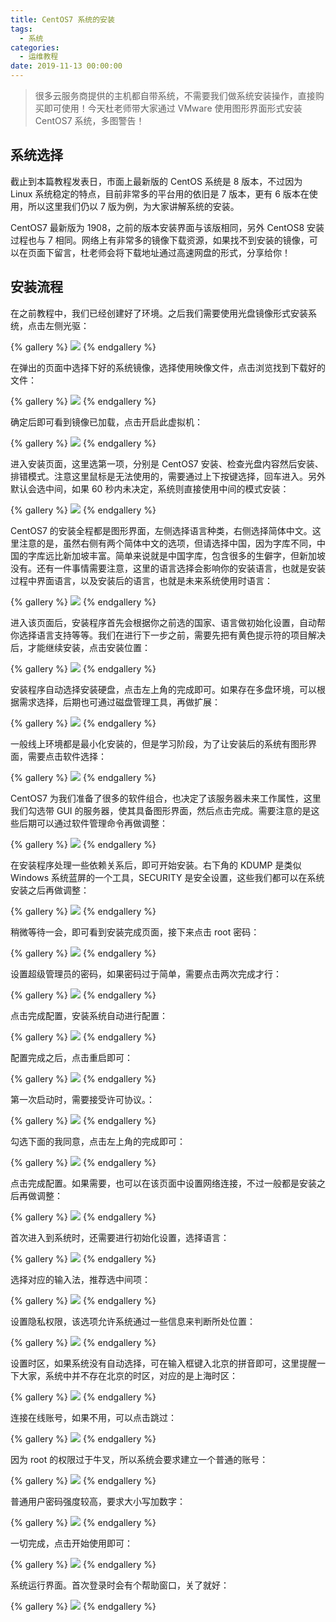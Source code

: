 ```yaml
---
title: CentOS7 系统的安装
tags:
  - 系统
categories:
  - 运维教程
date: 2019-11-13 00:00:00
---
```


> 很多云服务商提供的主机都自带系统，不需要我们做系统安装操作，直接购买即可使用！今天杜老师带大家通过 VMware 使用图形界面形式安装 CentOS7 系统，多图警告！

<!-- more -->

## 系统选择

截止到本篇教程发表日，市面上最新版的 CentOS 系统是 8 版本，不过因为 Linux 系统稳定的特点，目前非常多的平台用的依旧是 7 版本，更有 6 版本在使用，所以这里我们仍以 7 版为例，为大家讲解系统的安装。

CentOS7 最新版为 1908，之前的版本安装界面与该版相同，另外 CentOS8 安装过程也与 7 相同。网络上有非常多的镜像下载资源，如果找不到安装的镜像，可以在页面下留言，杜老师会将下载地址通过高速网盘的形式，分享给你！

## 安装流程

在之前教程中，我们已经创建好了环境。之后我们需要使用光盘镜像形式安装系统，点击左侧光驱：

{% gallery %}
![](https://cdn.dusays.com/2019/11/127-1.jpg)
{% endgallery %}

在弹出的页面中选择下好的系统镜像，选择使用映像文件，点击浏览找到下载好的文件：

{% gallery %}
![](https://cdn.dusays.com/2019/11/127-2.jpg)
{% endgallery %}

确定后即可看到镜像已加载，点击开启此虚拟机：

{% gallery %}
![](https://cdn.dusays.com/2019/11/127-3.jpg)
{% endgallery %}

进入安装页面，这里选第一项，分别是 CentOS7 安装、检查光盘内容然后安装、排错模式。注意这里鼠标是无法使用的，需要通过上下按键选择，回车进入。另外默认会选中间，如果 60 秒内未决定，系统则直接使用中间的模式安装：

{% gallery %}
![](https://cdn.dusays.com/2019/11/127-4.jpg)
{% endgallery %}

CentOS7 的安装全程都是图形界面，左侧选择语言种类，右侧选择简体中文。这里注意的是，虽然右侧有两个简体中文的选项，但请选择中国，因为字库不同，中国的字库远比新加坡丰富。简单来说就是中国字库，包含很多的生僻字，但新加坡没有。还有一件事情需要注意，这里的语言选择会影响你的安装语言，也就是安装过程中界面语言，以及安装后的语言，也就是未来系统使用时语言：

{% gallery %}
![](https://cdn.dusays.com/2019/11/127-5.jpg)
{% endgallery %}

进入该页面后，安装程序首先会根据你之前选的国家、语言做初始化设置，自动帮你选择语言支持等等。我们在进行下一步之前，需要先把有黄色提示符的项目解决后，才能继续安装，点击安装位置：

{% gallery %}
![](https://cdn.dusays.com/2019/11/127-6.jpg)
{% endgallery %}

安装程序自动选择安装硬盘，点击左上角的完成即可。如果存在多盘环境，可以根据需求选择，后期也可通过磁盘管理工具，再做扩展：

{% gallery %}
![](https://cdn.dusays.com/2019/11/127-7.jpg)
{% endgallery %}

一般线上环境都是最小化安装的，但是学习阶段，为了让安装后的系统有图形界面，需要点击软件选择：

{% gallery %}
![](https://cdn.dusays.com/2019/11/127-8.jpg)
{% endgallery %}

CentOS7 为我们准备了很多的软件组合，也决定了该服务器未来工作属性，这里我们勾选带 GUI 的服务器，使其具备图形界面，然后点击完成。需要注意的是这些后期可以通过软件管理命令再做调整：

{% gallery %}
![](https://cdn.dusays.com/2019/11/127-9.jpg)
{% endgallery %}

在安装程序处理一些依赖关系后，即可开始安装。右下角的 KDUMP 是类似 Windows 系统蓝屏的一个工具，SECURITY 是安全设置，这些我们都可以在系统安装之后再做调整：

{% gallery %}
![](https://cdn.dusays.com/2019/11/127-10.jpg)
{% endgallery %}

稍微等待一会，即可看到安装完成页面，接下来点击 root 密码：

{% gallery %}
![](https://cdn.dusays.com/2019/11/127-11.jpg)
{% endgallery %}

设置超级管理员的密码，如果密码过于简单，需要点击两次完成才行：

{% gallery %}
![](https://cdn.dusays.com/2019/11/127-12.jpg)
{% endgallery %}

点击完成配置，安装系统自动进行配置：

{% gallery %}
![](https://cdn.dusays.com/2019/11/127-13.jpg)
{% endgallery %}

配置完成之后，点击重启即可：

{% gallery %}
![](https://cdn.dusays.com/2019/11/127-14.jpg)
{% endgallery %}

第一次启动时，需要接受许可协议。：

{% gallery %}
![](https://cdn.dusays.com/2019/11/127-15.jpg)
{% endgallery %}

勾选下面的我同意，点击左上角的完成即可：

{% gallery %}
![](https://cdn.dusays.com/2019/11/127-16.jpg)
{% endgallery %}

点击完成配置。如果需要，也可以在该页面中设置网络连接，不过一般都是安装之后再做调整：

{% gallery %}
![](https://cdn.dusays.com/2019/11/127-17.jpg)
{% endgallery %}

首次进入到系统时，还需要进行初始化设置，选择语言：

{% gallery %}
![](https://cdn.dusays.com/2019/11/127-18.jpg)
{% endgallery %}

选择对应的输入法，推荐选中间项：

{% gallery %}
![](https://cdn.dusays.com/2019/11/127-19.jpg)
{% endgallery %}

设置隐私权限，该选项允许系统通过一些信息来判断所处位置：

{% gallery %}
![](https://cdn.dusays.com/2019/11/127-20.jpg)
{% endgallery %}

设置时区，如果系统没有自动选择，可在输入框键入北京的拼音即可，这里提醒一下大家，系统中并不存在北京的时区，对应的是上海时区：

{% gallery %}
![](https://cdn.dusays.com/2019/11/127-21.jpg)
{% endgallery %}

连接在线账号，如果不用，可以点击跳过：

{% gallery %}
![](https://cdn.dusays.com/2019/11/127-22.jpg)
{% endgallery %}

因为 root 的权限过于牛叉，所以系统会要求建立一个普通的账号：

{% gallery %}
![](https://cdn.dusays.com/2019/11/127-23.jpg)
{% endgallery %}

普通用户密码强度较高，要求大小写加数字：

{% gallery %}
![](https://cdn.dusays.com/2019/11/127-24.jpg)
{% endgallery %}

一切完成，点击开始使用即可：

{% gallery %}
![](https://cdn.dusays.com/2019/11/127-25.jpg)
{% endgallery %}

系统运行界面。首次登录时会有个帮助窗口，关了就好：

{% gallery %}
![](https://cdn.dusays.com/2019/11/127-26.jpg)
{% endgallery %}